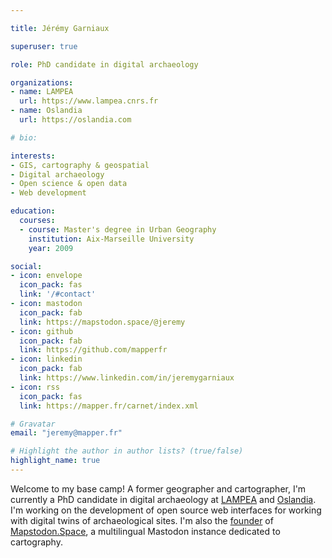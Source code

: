 ```yaml
---

title: Jérémy Garniaux

superuser: true

role: PhD candidate in digital archaeology

organizations:
- name: LAMPEA
  url: https://www.lampea.cnrs.fr
- name: Oslandia
  url: https://oslandia.com

# bio: 

interests:
- GIS, cartography & geospatial
- Digital archaeology
- Open science & open data
- Web development

education:
  courses:
  - course: Master's degree in Urban Geography
    institution: Aix-Marseille University
    year: 2009

social:
- icon: envelope
  icon_pack: fas
  link: '/#contact'
- icon: mastodon
  icon_pack: fab
  link: https://mapstodon.space/@jeremy 
- icon: github
  icon_pack: fab
  link: https://github.com/mapperfr
- icon: linkedin
  icon_pack: fab
  link: https://www.linkedin.com/in/jeremygarniaux
- icon: rss
  icon_pack: fas
  link: https://mapper.fr/carnet/index.xml

# Gravatar
email: "jeremy@mapper.fr"

# Highlight the author in author lists? (true/false)
highlight_name: true
---
```


Welcome to my base camp! A former geographer and cartographer, I'm currently a PhD candidate in digital archaeology at [LAMPEA](https://lampea.cnrs.fr) and [Oslandia](https://oslandia.com). I'm working on the development of open source web interfaces for working with digital twins of archaeological sites. I'm also the [founder](https://mapper.fr/blog/introducing-mapstodon/) of [Mapstodon.Space](https://mapstodon.space), a multilingual Mastodon instance dedicated to cartography. 

<!-- I'm quite interested these days in topics like [NixOS](https://nixos.org/), [permacomputing](https://permacomputing.net/), [digital sobriety](https://fr.wikipedia.org/wiki/Sobri%C3%A9t%C3%A9_num%C3%A9rique) and [rewilding the internet](https://www.noemamag.com/we-need-to-rewild-the-internet/). -->
